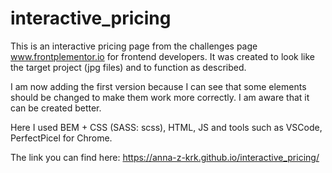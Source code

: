 # interactive_pricing
This is an interactive pricing page from the challenges page www.frontplementor.io for frontend developers. It was created to look like the target project (jpg files) and to function as described.  


I am now adding the first version because I can see that some elements should be changed to make them work more correctly. I am aware that it can be created better.  


Here I used BEM + CSS (SASS: scss), HTML, JS and tools such as VSCode, PerfectPicel for Chrome.  

The link you can find here: https://anna-z-krk.github.io/interactive_pricing/
